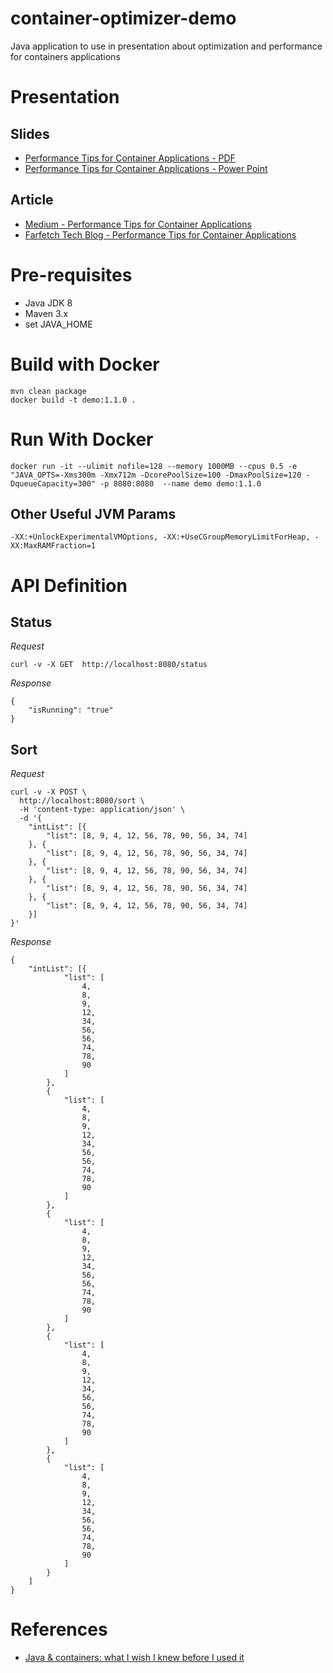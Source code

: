# container-optimizer-demo
Java application to use in presentation about optimization and performance for containers applications

# Presentation

## Slides 

- [Performance Tips for Container Applications - PDF](Performance%20Tips%20for%20container%20applications.pdf)
- [Performance Tips for Container Applications - Power Point](Performance%20Tips%20for%20container%20applications.pptx)

## Article

- [Medium - Performance Tips for Container Applications](https://medium.com/farfetch-tech-blog/performance-tips-for-container-applications-3de605b43ec6)
- [Farfetch Tech Blog - Performance Tips for Container Applications](https://www.farfetchtechblog.com/en/blog/post/performance-tips-for-container-applications/)

# Pre-requisites

- Java JDK 8
- Maven 3.x
- set JAVA_HOME

# Build with Docker

```
mvn clean package
docker build -t demo:1.1.0 .
```

# Run With Docker

```
docker run -it --ulimit nofile=128 --memory 1000MB --cpus 0.5 -e "JAVA_OPTS=-Xms300m -Xmx712m -DcorePoolSize=100 -DmaxPoolSize=120 -DqueueCapacity=300" -p 8080:8080  --name demo demo:1.1.0 
```

## Other Useful JVM Params

```
-XX:+UnlockExperimentalVMOptions, -XX:+UseCGroupMemoryLimitForHeap, -XX:MaxRAMFraction=1
```

# API Definition

## Status

*Request* 

```
curl -v -X GET  http://localhost:8080/status
```

*Response*

```
{
    "isRunning": "true"
}
```

## Sort

*Request*

```
curl -v -X POST \
  http://localhost:8080/sort \
  -H 'content-type: application/json' \
  -d '{
	"intList": [{
		"list": [8, 9, 4, 12, 56, 78, 90, 56, 34, 74]
	}, {
		"list": [8, 9, 4, 12, 56, 78, 90, 56, 34, 74]
	}, {
		"list": [8, 9, 4, 12, 56, 78, 90, 56, 34, 74]
	}, {
		"list": [8, 9, 4, 12, 56, 78, 90, 56, 34, 74]
	}, {
		"list": [8, 9, 4, 12, 56, 78, 90, 56, 34, 74]
	}]
}'
```

*Response*

```
{
	"intList": [{
			"list": [
				4,
				8,
				9,
				12,
				34,
				56,
				56,
				74,
				78,
				90
			]
		},
		{
			"list": [
				4,
				8,
				9,
				12,
				34,
				56,
				56,
				74,
				78,
				90
			]
		},
		{
			"list": [
				4,
				8,
				9,
				12,
				34,
				56,
				56,
				74,
				78,
				90
			]
		},
		{
			"list": [
				4,
				8,
				9,
				12,
				34,
				56,
				56,
				74,
				78,
				90
			]
		},
		{
			"list": [
				4,
				8,
				9,
				12,
				34,
				56,
				56,
				74,
				78,
				90
			]
		}
	]
}
```

# References

* [Java & containers: what I wish I knew before I used it](https://eldermoraes.com/java-containers-what-i-wish-i-knew-before-i-used-it/)
